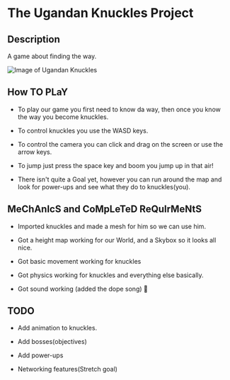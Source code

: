 # The Ugandan Knuckles Project

## Description
A game about finding the way.

![Image of Ugandan Knuckles](http://i0.kym-cdn.com/photos/images/newsfeed/001/330/335/b84.png)

## How TO PLaY

* To play our game you first need to know da way, then once you know the way you become knuckles.

* To control knuckles you use the WASD keys.

* To control the camera you can click and drag on the screen or use the arrow keys.

* To jump just press the space key and boom you jump up in that air!

* There isn't quite a Goal yet, however you can run around the map and look for power-ups and see what they do to knuckles(you).

## MeChAnIcS and CoMpLeTeD ReQuIrMeNtS

 * Imported knuckles and made a mesh for him so we can use him.

* Got a height map working for our World, and a Skybox so it looks all nice.

* Got basic movement working for knuckles

* Got physics working for knuckles and everything else basically.

* Got sound working (added the dope song) :musical_note:

## TODO

* Add animation to knuckles.

* Add bosses(objectives)

* Add power-ups

* Networking features(Stretch goal)
